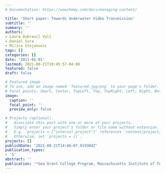 ```yaml
---
# Documentation: https://wowchemy.com/docs/managing-content/

title: 'Short paper: Towards Underwater Video Transmission'
subtitle: ''
summary: ''
authors:
- Laura Dubreuil Vall
- Daniel Sura
- Milica Stojanovic
tags: []
categories: []
date: '2011-01-01'
lastmod: 2021-08-21T10:45:57-04:00
featured: false
draft: false

# Featured image
# To use, add an image named `featured.jpg/png` to your page's folder.
# Focal points: Smart, Center, TopLeft, Top, TopRight, Left, Right, BottomLeft, Bottom, BottomRight.
image:
  caption: ''
  focal_point: ''
  preview_only: false

# Projects (optional).
#   Associate this post with one or more of your projects.
#   Simply enter your project's folder or file name without extension.
#   E.g. `projects = ["internal-project"]` references `content/project/deep-learning/index.md`.
#   Otherwise, set `projects = []`.
projects: []
publishDate: '2021-08-21T14:46:07.919304Z'
publication_types:
- '5'
abstract: ''
publication: '*Sea Grant College Program, Massachusetts Institute of Technology*'
---
```

